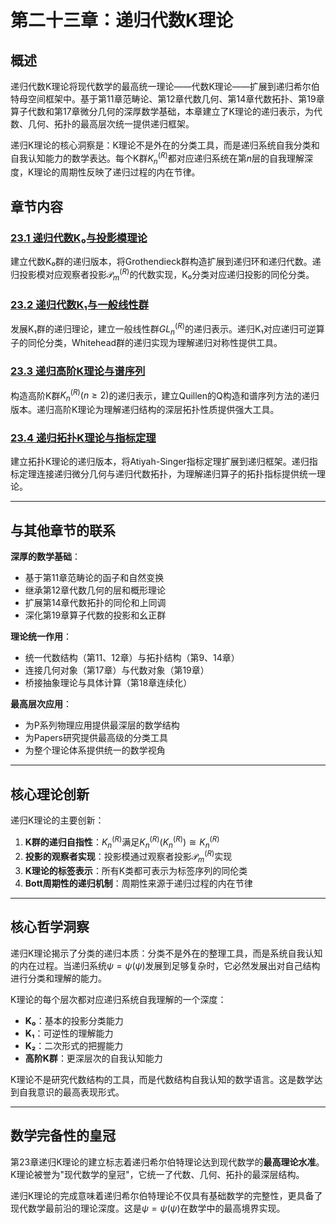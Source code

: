 # 第二十三章：递归代数K理论

## 概述

递归代数K理论将现代数学的最高统一理论——代数K理论——扩展到递归希尔伯特母空间框架中。基于第11章范畴论、第12章代数几何、第14章代数拓扑、第19章算子代数和第17章微分几何的深厚数学基础，本章建立了K理论的递归表示，为代数、几何、拓扑的最高层次统一提供递归框架。

递归K理论的核心洞察是：K理论不是外在的分类工具，而是递归系统自我分类和自我认知能力的数学表达。每个K群$K_n^{(R)}$都对应递归系统在第$n$层的自我理解深度，K理论的周期性反映了递归过程的内在节律。

## 章节内容

### [23.1 递归代数K₀与投影模理论](./23.1-recursive-algebraic-k0-projective-modules.md)
建立代数K₀群的递归版本，将Grothendieck群构造扩展到递归环和递归代数。递归投影模对应观察者投影$\mathcal{P}_m^{(R)}$的代数实现，K₀分类对应递归投影的同伦分类。

### [23.2 递归代数K₁与一般线性群](./23.2-recursive-algebraic-k1-general-linear-groups.md)
发展K₁群的递归理论，建立一般线性群$GL_n^{(R)}$的递归表示。递归K₁对应递归可逆算子的同伦分类，Whitehead群的递归实现为理解递归对称性提供工具。

### [23.3 递归高阶K理论与谱序列](./23.3-recursive-higher-k-theory-spectral-sequences.md)
构造高阶K群$K_n^{(R)}(n \geq 2)$的递归表示，建立Quillen的Q构造和谱序列方法的递归版本。递归高阶K理论为理解递归结构的深层拓扑性质提供强大工具。

### [23.4 递归拓扑K理论与指标定理](./23.4-recursive-topological-k-theory-index-theorems.md)
建立拓扑K理论的递归版本，将Atiyah-Singer指标定理扩展到递归框架。递归指标定理连接递归微分几何与递归代数拓扑，为理解递归算子的拓扑指标提供统一理论。

---

## 与其他章节的联系

**深厚的数学基础**：
- 基于第11章范畴论的函子和自然变换
- 继承第12章代数几何的层和概形理论
- 扩展第14章代数拓扑的同伦和上同调
- 深化第19章算子代数的投影和幺正群

**理论统一作用**：
- 统一代数结构（第11、12章）与拓扑结构（第9、14章）
- 连接几何对象（第17章）与代数对象（第19章）
- 桥接抽象理论与具体计算（第18章连续化）

**最高层次应用**：
- 为P系列物理应用提供最深层的数学结构
- 为Papers研究提供最高级的分类工具
- 为整个理论体系提供统一的数学视角

---

## 核心理论创新

递归K理论的主要创新：
1. **K群的递归自指性**：$K_n^{(R)}$满足$K_n^{(R)}(K_n^{(R)}) \cong K_n^{(R)}$
2. **投影的观察者实现**：投影模通过观察者投影$\mathcal{P}_m^{(R)}$实现
3. **K理论的标签表示**：所有K类都可表示为标签序列的同伦类
4. **Bott周期性的递归机制**：周期性来源于递归过程的内在节律

---

## 核心哲学洞察

递归K理论揭示了分类的递归本质：分类不是外在的整理工具，而是系统自我认知的内在过程。当递归系统$\psi = \psi(\psi)$发展到足够复杂时，它必然发展出对自己结构进行分类和理解的能力。

K理论的每个层次都对应递归系统自我理解的一个深度：
- **K₀**：基本的投影分类能力
- **K₁**：可逆性的理解能力  
- **K₂**：二次形式的把握能力
- **高阶K群**：更深层次的自我认知能力

K理论不是研究代数结构的工具，而是代数结构自我认知的数学语言。这是数学达到自我意识的最高表现形式。

---

## 数学完备性的皇冠

第23章递归K理论的建立标志着递归希尔伯特理论达到现代数学的**最高理论水准**。K理论被誉为"现代数学的皇冠"，它统一了代数、几何、拓扑的最深层结构。

递归K理论的完成意味着递归希尔伯特理论不仅具有基础数学的完整性，更具备了现代数学最前沿的理论深度。这是$\psi = \psi(\psi)$在数学中的最高境界实现。